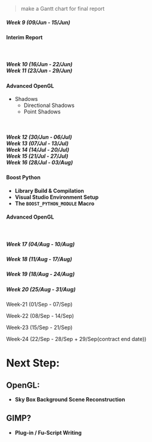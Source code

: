 > make a Gantt chart for final report

##### *Week 9 (09/Jun - 15/Jun)*

#### Interim Report

<br/>

<!--------------------------------------------- week 9 -------------------------------------------------->



##### *Week 10 (16/Jun - 22/Jun) <br/> Week 11 (23/Jun - 29/Jun)*

#### Advanced OpenGL

- Shadows
	- Directional Shadows
	- Point Shadows




<br/>

<!--------------------------------------------- week 10, 11 ---------------------------------------------->



##### *Week 12 (30/Jun - 06/Jul) <br/> Week 13 (07/Jul - 13/Jul) <br/> Week 14 (14/Jul - 20/Jul) <br/> Week 15 (21/Jul - 27/Jul) <br/> Week 16 (28/Jul - 03/Aug)*

#### Boost Python

- **Library Build & Compilation**
- **Visual Studio Environment Setup**
- **The `BOOST_PYTHON_MODULE` Macro**


#### Advanced OpenGL



<br/>

<!--------------------------------------------- week 12, 13, 14, 15, 16 ---------------------------------->



##### *Week 17 (04/Aug - 10/Aug)*

<!--------------------------------------------- week 17 -------------------------------------------------->

##### *Week 18 (11/Aug - 17/Aug)*

##### *Week 19 (18/Aug - 24/Aug)*

##### *Week 20 (25/Aug - 31/Aug)*

Week-21 (01/Sep - 07/Sep)

Week-22 (08/Sep - 14/Sep)

Week-23 (15/Sep - 21/Sep)

Week-24 (22/Sep - 28/Sep + 29/Sep(contract end date))

<!--------------------------------------------- week 24 -------------------------------------------------->






# Next Step:

## OpenGL:

- **Sky Box Background Scene Reconstruction**

## GIMP?

- **Plug-in / Fu-Script Writing**
